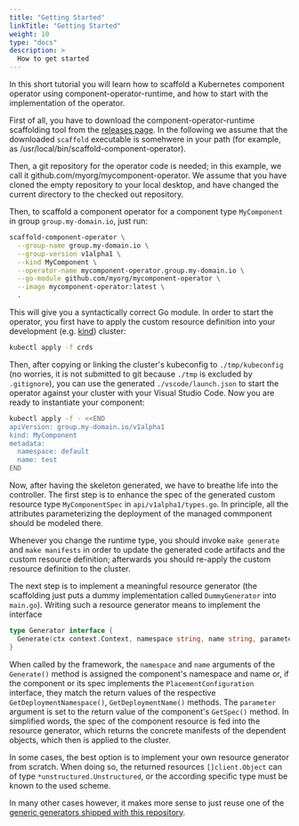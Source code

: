 ```yaml
---
title: "Getting Started"
linkTitle: "Getting Started"
weight: 10
type: "docs"
description: >
  How to get started
---
```


In this short tutorial you will learn how to scaffold a Kubernetes component operator using component-operator-runtime,
and how to start with the implementation of the operator.

First of all, you have to download the component-operator-runtime scaffolding tool from the [releases page](https://github.com/sap/component-operator-runtime/releases/). In the following we assume that the downloaded `scaffold` executable
is somehwere in your path (for example, as /usr/local/bin/scaffold-component-operator).

Then, a git repository for the operator code is needed; in this example, we call it github.com/myorg/mycomponent-operator.
We assume that you have cloned the empty repository to your local desktop, and have changed the current directory
to the checked out repository.

Then, to scaffold a component operator for a component type `MyComponent` in group `group.my-domain.io`, just run:

```bash
scaffold-component-operator \
  --group-name group.my-domain.io \
  --group-version v1alpha1 \
  --kind MyComponent \
  --operator-name mycomponent-operator.group.my-domain.io \
  --go-module github.com/myorg/mycomponent-operator \
  --image mycomponent-operator:latest \
  .
```

This will give you a syntactically correct Go module. In order to start the operator, you first have to apply the
custom resource definition into your development (e.g. [kind](https://kind.sigs.k8s.io/)) cluster:

```bash
kubectl apply -f crds
```

Then, after copying or linking the cluster's kubeconfig to `./tmp/kubeconfig` (no worries, it is not submitted to git because `./tmp` is excluded by `.gitignore`), you can use the generated `./vscode/launch.json` to start the
operator against your cluster with your Visual Studio Code. Now you are ready to instantiate your component:

```bash
kubectl apply -f - <<END
apiVersion: group.my-domain.io/v1alpha1
kind: MyComponent
metadata:
  namespace: default
  name: test
END
```

Now, after having the skeleton generated, we have to breathe life into the controller.
The first step is to enhance the spec of the generated custom resource type `MyComponentSpec` in `api/v1alpha1/types.go`.
In principle, all the attributes parameterizing the deployment of the managed commponent should be modeled there.

Whenever you change the runtime type, you should invoke `make generate` and `make manifests` in order to
update the generated code artifacts and the custom resource definition; afterwards you should re-apply the
custom resource definition to the cluster.

The next step is to implement a meaningful resource generator (the scaffolding just puts a dummy implementation called `DummyGenerator` into `main.go`). Writing such a resource generator means to implement the interface

```go
type Generator interface {
  Generate(ctx context.Context, namespace string, name string, parameters types.Unstructurable) ([]client.Object, error)
}
```

When called by the framework, the `namespace` and `name` arguments of the `Generate()` method is assigned the component's namespace and name or, if the component or its spec implements the `PlacementConfiguration` interface, they match the return values
of the respective `GetDeploymentNamespace()`, `GetDeploymentName()` methods. The `parameter` argument is set to the return value of the component's `GetSpec()` method.
In simplified words, the spec of the component resource is fed into the resource generator, which returns the
concrete manifests of the dependent objects, which then is applied to the cluster.

In some cases, the best option is to implement your own resource generator from scratch. When doing so, the returned resources `[]client.Object` can of type `*unstructured.Unstructured`, or the according specific type must be known to the used scheme.

In many other cases however, it makes more sense to just reuse one of the [generic generators shipped with this
  repository](../generators).